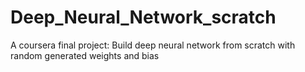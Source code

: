 # Deep_Neural_Network_scratch
A coursera final project:
Build deep neural network from scratch with random generated weights and bias
